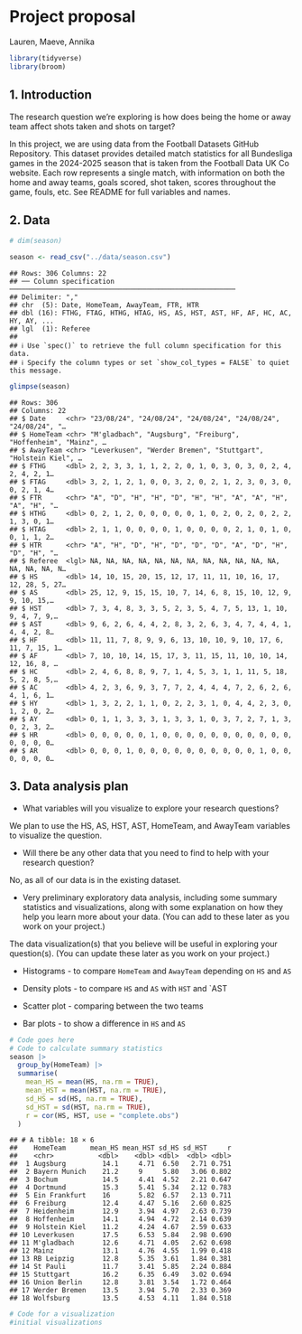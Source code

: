 Project proposal
================
Lauren, Maeve, Annika

``` r
library(tidyverse)
library(broom)
```

## 1. Introduction

The research question we’re exploring is how does being the home or away
team affect shots taken and shots on target?

In this project, we are using data from the Football Datasets GitHub
Repository. This dataset provides detailed match statistics for all
Bundesliga games in the 2024-2025 season that is taken from the Football
Data UK Co website. Each row represents a single match, with information
on both the home and away teams, goals scored, shot taken, scores
throughout the game, fouls, etc. See README for full variables and
names.

## 2. Data

``` r
# dim(season)
```

``` r
season <- read_csv("../data/season.csv")
```

    ## Rows: 306 Columns: 22
    ## ── Column specification ────────────────────────────────────────────────────────
    ## Delimiter: ","
    ## chr  (5): Date, HomeTeam, AwayTeam, FTR, HTR
    ## dbl (16): FTHG, FTAG, HTHG, HTAG, HS, AS, HST, AST, HF, AF, HC, AC, HY, AY, ...
    ## lgl  (1): Referee
    ## 
    ## ℹ Use `spec()` to retrieve the full column specification for this data.
    ## ℹ Specify the column types or set `show_col_types = FALSE` to quiet this message.

``` r
glimpse(season)
```

    ## Rows: 306
    ## Columns: 22
    ## $ Date     <chr> "23/08/24", "24/08/24", "24/08/24", "24/08/24", "24/08/24", "…
    ## $ HomeTeam <chr> "M'gladbach", "Augsburg", "Freiburg", "Hoffenheim", "Mainz", …
    ## $ AwayTeam <chr> "Leverkusen", "Werder Bremen", "Stuttgart", "Holstein Kiel", …
    ## $ FTHG     <dbl> 2, 2, 3, 3, 1, 1, 2, 2, 0, 1, 0, 3, 0, 3, 0, 2, 4, 2, 4, 2, 1…
    ## $ FTAG     <dbl> 3, 2, 1, 2, 1, 0, 0, 3, 2, 0, 2, 1, 2, 3, 0, 3, 0, 0, 2, 1, 4…
    ## $ FTR      <chr> "A", "D", "H", "H", "D", "H", "H", "A", "A", "H", "A", "H", "…
    ## $ HTHG     <dbl> 0, 2, 1, 2, 0, 0, 0, 0, 0, 1, 0, 2, 0, 2, 0, 2, 2, 1, 3, 0, 1…
    ## $ HTAG     <dbl> 2, 1, 1, 0, 0, 0, 0, 1, 0, 0, 0, 0, 2, 1, 0, 1, 0, 0, 1, 1, 2…
    ## $ HTR      <chr> "A", "H", "D", "H", "D", "D", "D", "A", "D", "H", "D", "H", "…
    ## $ Referee  <lgl> NA, NA, NA, NA, NA, NA, NA, NA, NA, NA, NA, NA, NA, NA, NA, N…
    ## $ HS       <dbl> 14, 10, 15, 20, 15, 12, 17, 11, 11, 10, 16, 17, 12, 28, 5, 27…
    ## $ AS       <dbl> 25, 12, 9, 15, 15, 10, 7, 14, 6, 8, 15, 10, 12, 9, 9, 10, 15,…
    ## $ HST      <dbl> 7, 3, 4, 8, 3, 3, 5, 2, 3, 5, 4, 7, 5, 13, 1, 10, 9, 4, 7, 9,…
    ## $ AST      <dbl> 9, 6, 2, 6, 4, 4, 2, 8, 3, 2, 6, 3, 4, 7, 4, 4, 1, 4, 4, 2, 8…
    ## $ HF       <dbl> 11, 11, 7, 8, 9, 9, 6, 13, 10, 10, 9, 10, 17, 6, 11, 7, 15, 1…
    ## $ AF       <dbl> 7, 10, 10, 14, 15, 17, 3, 11, 15, 11, 10, 10, 14, 12, 16, 8, …
    ## $ HC       <dbl> 2, 4, 6, 8, 8, 9, 7, 1, 4, 5, 3, 1, 1, 11, 5, 18, 5, 2, 8, 5,…
    ## $ AC       <dbl> 4, 2, 3, 6, 9, 3, 7, 7, 2, 4, 4, 4, 7, 2, 6, 2, 6, 4, 1, 6, 1…
    ## $ HY       <dbl> 1, 3, 2, 2, 1, 1, 0, 2, 2, 3, 1, 0, 4, 4, 2, 3, 0, 1, 2, 0, 2…
    ## $ AY       <dbl> 0, 1, 1, 3, 3, 3, 1, 3, 3, 1, 0, 3, 7, 2, 7, 1, 3, 0, 2, 3, 2…
    ## $ HR       <dbl> 0, 0, 0, 0, 0, 1, 0, 0, 0, 0, 0, 0, 0, 0, 0, 0, 0, 0, 0, 0, 0…
    ## $ AR       <dbl> 0, 0, 0, 1, 0, 0, 0, 0, 0, 0, 0, 0, 0, 0, 1, 0, 0, 0, 0, 0, 0…

## 3. Data analysis plan

- What variables will you visualize to explore your research questions?

We plan to use the HS, AS, HST, AST, HomeTeam, and AwayTeam variables to
visualize the question.

- Will there be any other data that you need to find to help with your
  research question?

No, as all of our data is in the existing dataset.

- Very preliminary exploratory data analysis, including some summary
  statistics and visualizations, along with some explanation on how they
  help you learn more about your data. (You can add to these later as
  you work on your project.)

The data visualization(s) that you believe will be useful in exploring
your question(s). (You can update these later as you work on your
project.)

- Histograms - to compare `HomeTeam` and `AwayTeam` depending on `HS`
  and `AS`

- Density plots - to compare `HS` and `AS` with `HST` and \`AST

- Scatter plot - comparing between the two teams

- Bar plots - to show a difference in `HS` and `AS`

``` r
# Code goes here
# Code to calculate summary statistics
season |>
  group_by(HomeTeam) |>
  summarise(
    mean_HS = mean(HS, na.rm = TRUE),
    mean_HST = mean(HST, na.rm = TRUE),
    sd_HS = sd(HS, na.rm = TRUE),
    sd_HST = sd(HST, na.rm = TRUE),
    r = cor(HS, HST, use = "complete.obs")
  )
```

    ## # A tibble: 18 × 6
    ##    HomeTeam      mean_HS mean_HST sd_HS sd_HST     r
    ##    <chr>           <dbl>    <dbl> <dbl>  <dbl> <dbl>
    ##  1 Augsburg         14.1     4.71  6.50   2.71 0.751
    ##  2 Bayern Munich    21.2     9     5.80   3.06 0.802
    ##  3 Bochum           14.5     4.41  4.52   2.21 0.647
    ##  4 Dortmund         15.3     5.41  5.34   2.12 0.783
    ##  5 Ein Frankfurt    16       5.82  6.57   2.13 0.711
    ##  6 Freiburg         12.4     4.47  5.16   2.60 0.825
    ##  7 Heidenheim       12.9     3.94  4.97   2.63 0.739
    ##  8 Hoffenheim       14.1     4.94  4.72   2.14 0.639
    ##  9 Holstein Kiel    11.2     4.24  4.67   2.59 0.633
    ## 10 Leverkusen       17.5     6.53  5.84   2.98 0.690
    ## 11 M'gladbach       12.6     4.71  4.05   2.62 0.698
    ## 12 Mainz            13.1     4.76  4.55   1.99 0.418
    ## 13 RB Leipzig       12.8     5.35  3.61   1.84 0.381
    ## 14 St Pauli         11.7     3.41  5.85   2.24 0.884
    ## 15 Stuttgart        16.2     6.35  6.49   3.02 0.694
    ## 16 Union Berlin     12.8     3.81  3.54   1.72 0.464
    ## 17 Werder Bremen    13.5     3.94  5.70   2.33 0.369
    ## 18 Wolfsburg        13.5     4.53  4.11   1.84 0.518

``` r
# Code for a visualization
#initial visualizations
```
